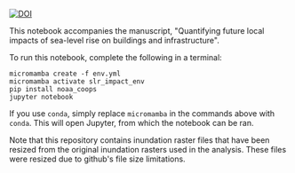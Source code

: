 [![DOI](https://zenodo.org/badge/808625708.svg)](https://zenodo.org/doi/10.5281/zenodo.11402964)

This notebook accompanies the manuscript, "Quantifying future local impacts of sea-level rise on buildings and infrastructure".

To run this notebook, complete the following in a terminal:

```
micromamba create -f env.yml
micromamba activate slr_impact_env
pip install noaa_coops
jupyter notebook
```

If you use `conda`, simply replace `micromamba` in the commands above with `conda`.
This will open Jupyter, from which the notebook can be ran.

Note that this repository contains inundation raster files that have been resized from the original inundation rasters used in the analysis. These files were resized due to github's file size limitations.
